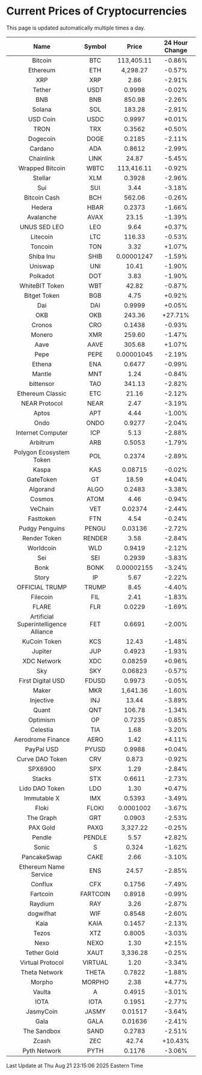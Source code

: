 # Current Prices of Cryptocurrencies
This page is updated automatically multiple times a day.

| Name | Symbol | Price | 24 Hour Change |
| :---: |:---:| :---: | :---: |
| Bitcoin | BTC | 113,405.11 | -0.86% |
| Ethereum | ETH | 4,298.27 | -0.57% |
| XRP | XRP | 2.86 | -2.91% |
| Tether | USDT | 0.9998 | -0.02% |
| BNB | BNB | 850.98 | -2.26% |
| Solana | SOL | 183.28 | -2.91% |
| USD Coin | USDC | 0.9997 | +0.01% |
| TRON | TRX | 0.3562 | +0.50% |
| Dogecoin | DOGE | 0.2185 | -2.11% |
| Cardano | ADA | 0.8612 | -2.99% |
| Chainlink | LINK | 24.87 | -5.45% |
| Wrapped Bitcoin | WBTC | 113,416.11 | -0.92% |
| Stellar | XLM | 0.3928 | -2.96% |
| Sui | SUI | 3.44 | -3.18% |
| Bitcoin Cash | BCH | 562.06 | -0.26% |
| Hedera | HBAR | 0.2373 | -1.66% |
| Avalanche | AVAX | 23.15 | -1.39% |
| UNUS SED LEO | LEO | 9.64 | +0.37% |
| Litecoin | LTC | 116.33 | -0.53% |
| Toncoin | TON | 3.32 | +1.07% |
| Shiba Inu | SHIB | 0.00001247 | -1.59% |
| Uniswap | UNI | 10.41 | -1.90% |
| Polkadot | DOT | 3.83 | -1.90% |
| WhiteBIT Token | WBT | 42.82 | -0.87% |
| Bitget Token | BGB | 4.75 | +0.92% |
| Dai | DAI | 0.9999 | +0.05% |
| OKB | OKB | 243.36 | +27.71% |
| Cronos | CRO | 0.1438 | -0.93% |
| Monero | XMR | 259.60 | -1.47% |
| Aave | AAVE | 305.68 | +1.07% |
| Pepe | PEPE | 0.00001045 | -2.19% |
| Ethena | ENA | 0.6477 | -0.99% |
| Mantle | MNT | 1.24 | -0.84% |
| bittensor | TAO | 341.13 | -2.82% |
| Ethereum Classic | ETC | 21.16 | -2.12% |
| NEAR Protocol | NEAR | 2.47 | -3.19% |
| Aptos | APT | 4.44 | -1.00% |
| Ondo | ONDO | 0.9277 | -2.04% |
| Internet Computer | ICP | 5.13 | -2.88% |
| Arbitrum | ARB | 0.5053 | -1.79% |
| Polygon Ecosystem Token | POL | 0.2374 | -2.89% |
| Kaspa | KAS | 0.08715 | -0.02% |
| GateToken | GT | 18.59 | +4.04% |
| Algorand | ALGO | 0.2483 | -3.38% |
| Cosmos | ATOM | 4.46 | -0.94% |
| VeChain | VET | 0.02374 | -2.44% |
| Fasttoken | FTN | 4.54 | -0.24% |
| Pudgy Penguins | PENGU | 0.03136 | -2.72% |
| Render Token | RENDER | 3.58 | -2.84% |
| Worldcoin | WLD | 0.9419 | -2.12% |
| Sei | SEI | 0.2939 | -3.83% |
| Bonk | BONK | 0.00002155 | -3.24% |
| Story | IP | 5.67 | -2.22% |
| OFFICIAL TRUMP | TRUMP | 8.45 | -4.40% |
| Filecoin | FIL | 2.41 | -1.83% |
| FLARE | FLR | 0.0229 | -1.69% |
| Artificial Superintelligence Alliance | FET | 0.6691 | -2.00% |
| KuCoin Token | KCS | 12.43 | -1.48% |
| Jupiter | JUP | 0.4923 | -1.93% |
| XDC Network | XDC | 0.08259 | +0.96% |
| Sky | SKY | 0.06823 | -0.57% |
| First Digital USD | FDUSD | 0.9973 | -0.05% |
| Maker | MKR | 1,641.36 | -1.60% |
| Injective | INJ | 13.44 | -3.89% |
| Quant | QNT | 106.78 | -1.34% |
| Optimism | OP | 0.7235 | -0.85% |
| Celestia | TIA | 1.68 | -3.20% |
| Aerodrome Finance | AERO | 1.42 | +4.11% |
| PayPal USD | PYUSD | 0.9988 | +0.04% |
| Curve DAO Token | CRV | 0.873 | -0.92% |
| SPX6900 | SPX | 1.29 | -2.84% |
| Stacks | STX | 0.6611 | -2.73% |
| Lido DAO Token | LDO | 1.30 | +0.47% |
| Immutable X | IMX | 0.5393 | -3.49% |
| Floki | FLOKI | 0.0001002 | -3.67% |
| The Graph | GRT | 0.0903 | -2.53% |
| PAX Gold | PAXG | 3,327.22 | -0.25% |
| Pendle | PENDLE | 5.57 | +2.82% |
| Sonic | S | 0.324 | -1.62% |
| PancakeSwap | CAKE | 2.66 | -3.10% |
| Ethereum Name Service | ENS | 24.57 | -2.85% |
| Conflux | CFX | 0.1756 | -7.49% |
| Fartcoin | FARTCOIN | 0.8918 | -0.99% |
| Raydium | RAY | 3.26 | -2.87% |
| dogwifhat | WIF | 0.8548 | -2.60% |
| Kaia | KAIA | 0.1457 | -2.13% |
| Tezos | XTZ | 0.8005 | -3.03% |
| Nexo | NEXO | 1.30 | +2.15% |
| Tether Gold | XAUT | 3,336.28 | -0.25% |
| Virtual Protocol | VIRTUAL | 1.20 | -3.34% |
| Theta Network | THETA | 0.7822 | -1.88% |
| Morpho | MORPHO | 2.38 | +4.77% |
| Vaulta | A | 0.4915 | -3.01% |
| IOTA | IOTA | 0.1951 | -2.77% |
| JasmyCoin | JASMY | 0.01517 | -3.64% |
| Gala | GALA | 0.01636 | -2.41% |
| The Sandbox | SAND | 0.2783 | -2.51% |
| Zcash | ZEC | 42.74 | +10.43% |
| Pyth Network | PYTH | 0.1176 | -3.06% |

Last Update at Thu Aug 21 23:15:06 2025 Eastern Time